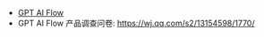 - [GPT AI Flow](https://www.gptaiflow.com/)
- GPT AI Flow 产品调查问卷: https://wj.qq.com/s2/13154598/1770/